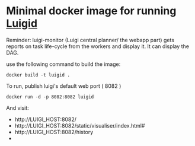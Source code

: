 # Minimal docker image for running [Luigid](http://luigi.readthedocs.org/en/latest/index.html)

Reminder:  luigi-monitor (Luigi central planner/ the webapp part) gets reports on task life-cycle from the workers and display it. It can display the DAG.

use the following command to build the image:

    docker build -t luigid .
    
To run, publish luigi's default web port ( 8082 )

    docker run -d -p 8082:8082 luigid

And visit:
 - http://LUIGI_HOST:8082/
 - http://LUIGI_HOST:8082/static/visualiser/index.html#
 - http://LUIGI_HOST:8082/history
 - 
 
